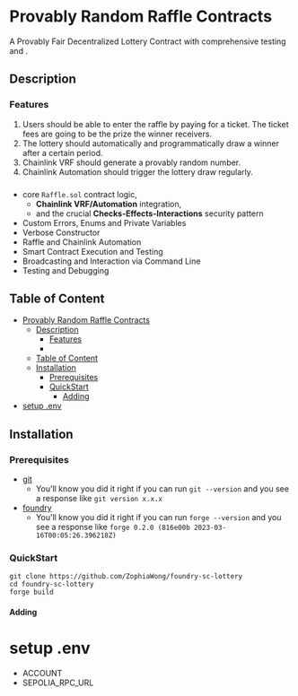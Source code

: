 # Provably Random Raffle Contracts

A Provably Fair Decentralized Lottery Contract with comprehensive testing and .

## Description

### Features

1. Users should be able to enter the raffle by paying for a ticket. The ticket fees are going to be the prize the winner receivers.
2. The lottery should automatically and programmatically draw a winner after a certain period.
3. Chainlink VRF should generate a provably random number.
4. Chainlink Automation should trigger the lottery draw regularly.

###

- core `Raffle.sol` contract logic,
  - **Chainlink VRF/Automation** integration,
  - and the crucial **Checks-Effects-Interactions** security pattern
- Custom Errors, Enums and Private Variables
- Verbose Constructor
- Raffle and Chainlink Automation
- Smart Contract Execution and Testing
- Broadcasting and Interaction via Command Line
- Testing and Debugging

## Table of Content

- [Provably Random Raffle Contracts](#provably-random-raffle-contracts)
  - [Description](#description)
    - [Features](#features)
    - [](#)
  - [Table of Content](#table-of-content)
  - [Installation](#installation)
    - [Prerequisites](#prerequisites)
    - [QuickStart](#quickstart)
      - [Adding](#adding)
- [setup .env](#setup-env)

## Installation

### Prerequisites

- [git](https://git-scm.com/book/en/v2/Getting-Started-Installing-Git)
  - You'll know you did it right if you can run `git --version` and you see a response like `git version x.x.x`
- [foundry](https://getfoundry.sh/)
  - You'll know you did it right if you can run `forge --version` and you see a response like `forge 0.2.0 (816e00b 2023-03-16T00:05:26.396218Z)`

### QuickStart

```
git clone https://github.com/ZophiaWong/foundry-sc-lottery
cd foundry-sc-lottery
forge build
```

#### Adding

# setup .env

- ACCOUNT
- SEPOLIA_RPC_URL

